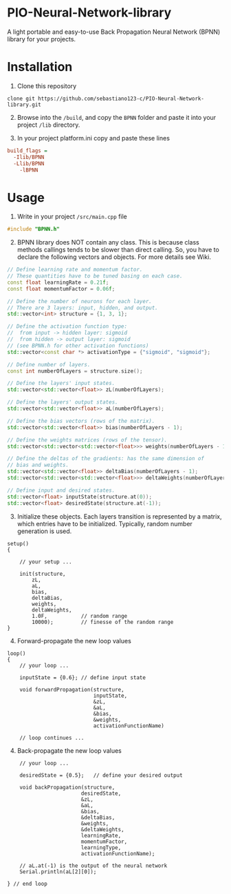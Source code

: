 # **PIO-Neural-Network-library**
A light portable and easy-to-use Back Propagation Neural Network (BPNN) library for your projects.

# Installation
1) Clone this repository
```
clone git https://github.com/sebastiano123-c/PIO-Neural-Network-library.git
```
2) Browse into the `/build`, and copy the `BPNN` folder and paste it into your project `/lib` directory.

3) In your project platform.ini copy and paste these lines
```ini
build_flags =
  -Ilib/BPNN
  -Llib/BPNN
 	-lBPNN
```

# Usage
1) Write in your project `/src/main.cpp` file
```cpp
#include "BPNN.h"
```

2) BPNN library does NOT contain any class.
This is because class methods callings tends to be slower than direct calling.
So, you have to declare the following vectors and objects.
For more details see Wiki.
```cpp
// Define learning rate and momentum factor.
// These quantities have to be tuned basing on each case.
const float learningRate = 0.21f;
const float momentumFactor = 0.06f;

// Define the number of neurons for each layer.
// There are 3 layers: input, hidden, and output.
std::vector<int> structure = {1, 3, 1}; 

// Define the activation function type:
//  from input -> hidden layer: sigmoid 
//  from hidden -> output layer: sigmoid
// (see BPNN.h for other activation functions)
std::vector<const char *> activationType = {"sigmoid", "sigmoid"};

// Define number of layers.
const int numberOfLayers = structure.size();

// Define the layers' input states.
std::vector<std::vector<float>> zL(numberOfLayers);

// Define the layers' output states.
std::vector<std::vector<float>> aL(numberOfLayers);

// Define the bias vectors (rows of the matrix).
std::vector<std::vector<float>> bias(numberOfLayers - 1);

// Define the weights matrices (rows of the tensor).
std::vector<std::vector<std::vector<float>>> weights(numberOfLayers - 1);

// Define the deltas of the gradients: has the same dimension of
// bias and weights.
std::vector<std::vector<float>> deltaBias(numberOfLayers - 1);
std::vector<std::vector<std::vector<float>>> deltaWeights(numberOfLayers - 1);

// Define input and desired states.
std::vector<float> inputState(structure.at(0));
std::vector<float> desiredState(structure.at(-1));
```

3) Initialize these objects.
Each layers transition is represented by a matrix, which entries have to be initialized. 
Typically, random number generation is used.
```arduino
setup()
{

    // your setup ...

    init(structure,
        zL,
        aL,
        bias,
        deltaBias,
        weights,
        deltaWeights,
        1.0F,           // random range 
        10000);         // finesse of the random range
}
```

4) Forward-propagate the new loop values
```arduino
loop()
{
    // your loop ...
    
    inputState = {0.6}; // define input state

    void forwardPropagation(structure,
                            inputState,
                            &zL,
                            &aL,
                            &bias,
                            &weights,
                            activationFunctionName)
    
    // loop continues ...
```

4) Back-propagate the new loop values
```arduino
    // your loop ...

    desiredState = {0.5};   // define your desired output

    void backPropagation(structure,
                        desiredState,
                        &zL,
                        &aL,
                        &bias,
                        &deltaBias,
                        &weights,
                        &deltaWeights,
                        learningRate,
                        momentumFactor,
                        learningType,
                        activationFunctionName);

    // aL.at(-1) is the output of the neural network
    Serial.println(aL[2][0]);
    
} // end loop
```
